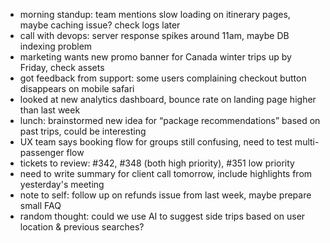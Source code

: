 - morning standup: team mentions slow loading on itinerary pages, maybe caching issue? check logs later
- call with devops: server response spikes around 11am, maybe DB indexing problem
- marketing wants new promo banner for Canada winter trips up by Friday, check assets
- got feedback from support: some users complaining checkout button disappears on mobile safari
- looked at new analytics dashboard, bounce rate on landing page higher than last week
- lunch: brainstormed new idea for “package recommendations” based on past trips, could be interesting
- UX team says booking flow for groups still confusing, need to test multi-passenger flow
- tickets to review: #342, #348 (both high priority), #351 low priority
- need to write summary for client call tomorrow, include highlights from yesterday's meeting
- note to self: follow up on refunds issue from last week, maybe prepare small FAQ
- random thought: could we use AI to suggest side trips based on user location & previous searches?
